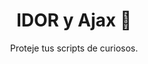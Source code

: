 ---
layout: post

title: IDOR y Ajax 📍
subtitle: Proteje tus scripts de curiosos.

tags: [IDOR, PHP, Ajax, Seguridad, WEB]

thumbnail-img: /assets/img/ajax.jpg
cover-img: /assets/img/spongebob-parrot.webp
---